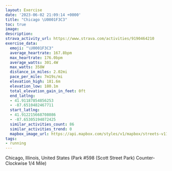 ```yaml
---
layout: Exercise
date: '2023-06-02 21:09:14 +0000'
title: "Chicago \U0001F3C3"
toc: true
image:
description:
strava_activity_url: https://www.strava.com/activities/9190464210
exercise_data:
  emoji: "\U0001F3C3"
  average_heartrate: 167.8bpm
  max_heartrate: 176.0bpm
  average_watts: 301.4W
  max_watts: 358W
  distance_in_miles: 2.02mi
  pace_per_mile: 7m19s/mi
  elevation_high: 181.6m
  elevation_low: 180.1m
  total_elevation_gain_in_feet: 0ft
  end_latlng:
  - 41.91187854856253
  - -87.6510482467711
  start_latlng:
  - 41.912215668708086
  - -87.65305194072425
  similar_activities_count: 86
  similar_activities_trend: 0
  mapbox_image_url: https://api.mapbox.com/styles/v1/mapbox/streets-v11/static/path-5+787af2-1.0(g%7Bx~F~k~uOEgBM_%40%3FO~AyBd%40w%40De%40Ti%40%40IE%7D%40H_A%3Fs%40%40AZCBIEaECkII%7BADm%40Gi%40Fs%40AeBB_%40DKz%40k%40V%40PCPFDL%3F%60%40BbEBZFPNPVJP%3FZEp%40%40JG%5Ei%40BQ%3FeBGsAEOIMQOMCoAA%5BFQNGNGZA%7CCBZHXPPTJrACf%40ULQD%5B%40gACqAC_%40IWKMIGOCi%40Au%40BOHORK%5ECN%40fDDPJTRLLBp%40%3Fp%40GVOLUDiAAeCO%5BKKMEo%40Ik%40%3FQBWVO%5ECXA~%40DzADXV%60%40NDT%40h%40Aj%40GNGPSDOB%5BEuBE%7B%40M%5BKIUIuEQ_%40AWDKRAXBlAEhADtAA~%40BlBAv%40Df%40%40tCBb%40%3FhGBhCH%5ECb%40_%40%5C),pin-s-s+e5b22e(-87.65136,41.91172),pin-s-f+89ae00(-87.64976999999998,41.910949999999964)/auto/800x800?access_token=pk.eyJ1Ijoiam9zaGJlY2ttYW4iLCJhIjoiY205eWR2aDd1MWZ6djJrbXc4a3M0bWZleiJ9.XiG9OWkNcZk2QzjJbxLB4A
tags:
- running
---
```




Chicago, Illinois, United States (Park #598 (Scott Street Park) Counter-Clockwise 1/4 Mile)
